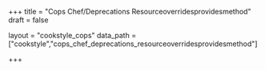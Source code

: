 +++
title = "Cops Chef/Deprecations Resourceoverridesprovidesmethod"
draft = false

layout = "cookstyle_cops"
data_path = ["cookstyle","cops_chef_deprecations_resourceoverridesprovidesmethod"]

+++

<!-- The content of this page is automatically generated from the
cops_chef_deprecations_resourceoverridesprovidesmethod.yml file in github.com/chef/cookstyle/docs-chef-io/data/cookstyle. -->
